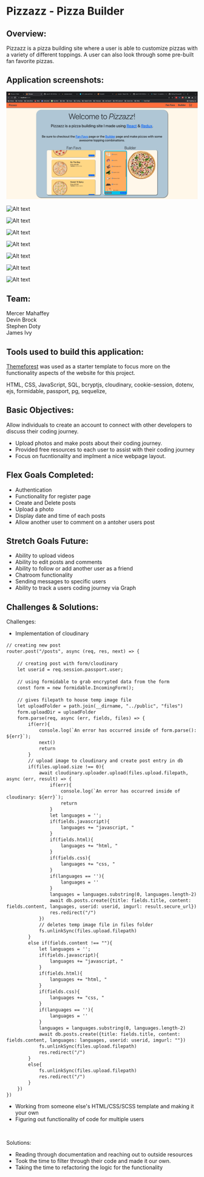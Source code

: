 # Pizzazz - Pizza Builder

## Overview:
Pizzazz is a pizza building site where a user is able to customize pizzas with a variety of different toppings. A user can also look through some pre-built fan favorite pizzas.  

## Application screenshots:

![Alt text](public/images/screenshots/homepage_screenshot.png)
<br/>

![Alt text](public/images/registerP.png)
<br/>

![Alt text](public/images/homeP.png)
<br/>

![Alt text](public/images/UsersP.png)
<br/>

![Alt text](public/images/account_page.png)
<br/>

![Alt text](public/images/feed_dark.png)
<br/>

![Alt text](public/images/users_dark.png)
<br/>

![Alt text](public/images/account_dark.png)
<br/>

## Team:

Mercer Mahaffey
<br>
Devin Brock
<br>
Stephen Doty
<br>
James Ivy
<br>

## Tools used to build this application:
[Themeforest](https://themeforest.net/item/sociala-social-network-app-html-template/31502548) was used as a starter template to focus more on the functionality aspects of the website for this project.

HTML,
CSS,
JavaScript, 
SQL,
bcryptjs,
cloudinary,
cookie-session,
dotenv,
ejs,
formidable,
passport,
pg,
sequelize,

## Basic Objectives:

Allow individuals to create an account to connect with other developers to discuss their coding journey.
 - Upload photos and make posts about their coding journey. 
 - Provided free resources to each user to assist with their coding journey
 - Focus on fucntionality and implment a nice webpage layout.

## Flex Goals Completed:

- Authentication
- Functionality for register page
- Create and Delete posts
- Upload a photo
- Display date and time of each posts 
- Allow another user to comment on a antoher users post
## Stretch Goals Future:

- Ability to upload videos
- Ability to edit posts and comments
- Ability to follow or add another user as a friend
- Chatroom functionality
- Sending messages to specific users
- Ability to track a users coding journey via Graph

## Challenges & Solutions:

Challenges: 
- Implementation of cloudinary
```
// creating new post
router.post("/posts", async (req, res, next) => {

    // creating post with form/cloudinary
    let userid = req.session.passport.user;
    
    // using formidable to grab encrypted data from the form
    const form = new formidable.IncomingForm();
    
    // gives filepath to house temp image file
    let uploadFolder = path.join(__dirname, "../public", "files")
    form.uploadDir = uploadFolder
    form.parse(req, async (err, fields, files) => {
        if(err){
            console.log(`An error has occurred inside of form.parse(): ${err}`);
            next()
            return
        }
        // upload image to cloudinary and create post entry in db
        if(files.upload.size !== 0){
            await cloudinary.uploader.upload(files.upload.filepath, async (err, result) => {
                if(err){
                    console.log(`An error has occurred inside of cloudinary: ${err}`);
                    return
                }
                let languages = '';
                if(fields.javascript){
                    languages += "javascript, "
                }
                if(fields.html){
                    languages += "html, "
                }
                if(fields.css){
                    languages += "css, "
                }
                if(languages == ''){
                    languages = ''
                }
                languages = languages.substring(0, languages.length-2)
                await db.posts.create({title: fields.title, content: fields.content, languages, userid: userid, imgurl: result.secure_url})
                res.redirect("/")
            })
            // deletes temp image file in files folder
            fs.unlinkSync(files.upload.filepath)
        }
        else if(fields.content !== ""){
            let languages = '';
            if(fields.javascript){
                languages += "javascript, "
            }
            if(fields.html){
                languages += "html, "
            }
            if(fields.css){
                languages += "css, "
            }
            if(languages == ''){
                languages = ''
            }
            languages = languages.substring(0, languages.length-2)
            await db.posts.create({title: fields.title, content: fields.content, languages: languages, userid: userid, imgurl: ""})
            fs.unlinkSync(files.upload.filepath)
            res.redirect("/")
        }
        else{
            fs.unlinkSync(files.upload.filepath)
            res.redirect("/")
        }
    })
})
```
- Working from someone else's HTML/CSS/SCSS template and making it your own
- Figuring out functionality of code for multiple users
<br>

Solutions:
- Reading through documentation and reaching out to outside resources
- Took the time to filter through their code and made it our own.
- Taking the time to refactoring the logic for the functionality

